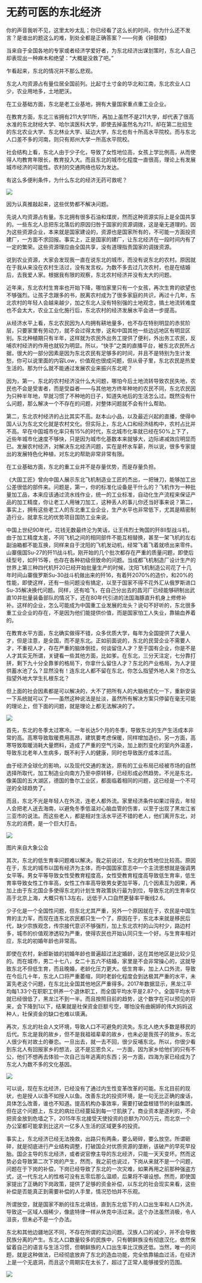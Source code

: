 # 无药可医的东北经济



你的声音我听不见，这里太吵太乱；你已经看了这么长的时间，你为什么还不发言？是谁出的题这么的难，到处全都是正确答案？——何勇《钟鼓楼》



当来自于全国各地的专家或者经济学爱好者，为东北经济出谋划策时，东北人自己却表现出一种麻木和绝望：“大概是没救了吧。”



乍看起来，东北的情况并不那么悲观。



东北人均资源占有量位居全国前列。比起寸土寸金的华北和江南，东北农业人口少，农业用地多，土地肥沃。



在工业基础方面，东北是老工业基地，拥有大量国家重点重工业企业。



在教育方面，东北三省拥有211大学11所，再加上虽然不是211大学，却代表了很高水准的东北财经大学、哈尔滨医科大学，即使去掉虽然名为211，却在第二批招生的东北农业大学、东北林业大学、延边大学，东北也有十所高水平院校。而与东北人口差不多的河南，则只有郑州大学一所高水平院校。



社会结构上看，东北人由于少子化，导致了女性地位高，女孩上学比例高，从而使得人均教育年限长，教育投入大。而且东北的城市化程度一直很高，理论上有发展城市经济的可能性。农村的交通网络也较为发达。



有这么多便利条件，为什么东北的经济无药可救呢？

![](https://img.huxiucdn.com/article/cover/201801/17/152654645311.jpg)





因为认真推敲起来，这些优势都不解决问题。



先说人均资源占有量。东北拥有很多石油和煤炭，然而这种资源实际上是全国共享的。一些东北人总把东北落后的原因归咎于国家的资源调拨，这是毫无道理的。因为这些资源企业，本来就是国家建设的，资源也是国家所有的，不可能一方面投资建厂，一方面不求回报。事实上，正是国家的建厂，让东北经济在一段时间内有了一定的繁荣。这些资源理应由全国共享，没有道理指责国家的调拨资源。



说到农业资源，大家会发现我一直在说东北的城市，而没有说东北的农村。原因就在于我从来没在农村生活过，没有发言权。为数不多去过几次农村，也是在结婚后，去我爱人家。根据我有限的观察，东北农村经济并没有太大的问题。



近年来，东北农村生育率也开始下降，哪怕家里只有一个女孩，再次生育的欲望也不够强烈。让孩子念跟多的书，脱离农村成为了很多家庭的共识，再过十几年，东北农村的年轻人会越来越少，加之东北人没有特别强的土地观念，搞土地流转难度也不会太大，农业工业化施行后，东北农村的经济发展水平会进一步提高。



从经济水平上看，东北农民因为人均拥有耕地量多，也不存在特别明显的赤贫阶层，只要家里有劳动力，就不会过得太惨，这和中国其他一些边远地区有明显区别。东北种植期只有半年，这样就为农民外出务工提供了便利，外出务工农民，反哺农村经济的作用也就较为明显。所以，“快手”之类的直播平台，被东北农民所占据，很大的一部分因素是因为东北农民有足够多的时间，并且不是特别为生计发愁，你可以说里面的内容Low，价值观也很成问题，但从骨子里，东北农民是热爱生活的。那为什么就不能通过发展农业来振兴东北呢？



因为，第一，东北的农村经济没什么大问题，哪怕今后土地流转导致农民失地，农民也不会是受害者，而是受益者——与其他地方终年种地的农民不同，东北农民因为只种半年地，早就习惯了不种地的日子，知道失地后的生活怎么过。既然没有什么问题，那么解决一个不存在的问题，对整体问题就不会有什么帮助。



第二，东北农村经济的占比其实不高。赵本山小品，以及最近兴起的直播，使得中国人认为东北文化就是农村文化。但实际上，东北人口和经济结构中，农村占比并不高。早在中国城市化率只有15%的时代，东北城市化率就已经在50%上下了，近些年城市化速度不够快，只是因为城市化基数本来就够大，边际递减效应明显而已。发展农村经济，对解决东北经济问题，实在是杯水车薪，所以说，很多专家提出的发展特色化种植，对东北的帮助非常非常有限。



在工业基础方面，东北的重工业并不是存量优势，而是存量负担。



《大国工匠》曾向中国人展示东北飞机制造业工匠的杰出，一把锉刀，能够加工出公差很低的部件来。问题是，第一，你的标准化设备是干什么的？飞机作为一种批量加工品，本来应该通过流水线作业，统一的工业标准，自动化生产流程来保证产品的加工精度，你让老工人用锉刀加工，这种丢人的事儿你还当好事来说？第二，事实上，拥有这些老工人的东北重工业企业，生产水平也非常低下，尤其是精密制造行业。就拿东北的优势项目国防工业来说。



中国上世纪90年代，花钱无数最终沦为笑话，让王伟烈士殉国的歼8II型战斗机，由于加工精度太差，不同飞机之间的相同部件不能互相替换，甚至一架飞机的左右副油箱都不能互换，同样来自于沈阳的飞机发动机，经常飞着飞着就喷出来零件。山寨俄国Su-27的歼11战斗机，刚开始的几个批次都存在严重的质量问题，即使后续型号，如歼15等，也存在各种初级但致命的问题。当成都飞机制造厂设计生产的世界上第三种四代机歼20已经开始批量生产的时候，沈阳飞机制造公司花了十几年时间山寨俄罗斯Su-30战斗机做出来的歼16，有着歼2070%的造价，和20%的性能，即使这样，还有一些问题没有搞定，以至于国家不得不花外汇从俄罗斯进口Su-35解决换代问题。同样，还有哈飞，在自己分出去的昌河厂已经能够研制出武直10并批量装备部队的情况下，还在80年代引进的法国海豚直升机身上修修补补。这样的企业，怎么可能成为中国重工业发展的龙头？说句不好听的，东北很多重工业企业的存在，不是因为他们能提供价值，而是国家怕工人失业，靠输血养着的。



在教育水平方面，东北确实做得不错，众多优质大学，每年为全国提供了大量人才，但是注意，是全国，而不是东北。正如前面说的，东北的民营企业不需要人才，不重视人才，存在严重的脑体倒挂，何谈留住人才？至于国有企业，你是不是人才其实无所谓，关键看一些其他方面，比如爹。在东北，三分天注定，七分靠打拼，剩下九十分全靠爹的格局下，你拿什么留住人才？东北的产业格局，为人才提供蓄水池了么？显然没有！连东北人都不留在东北，你怎么指望外地人来？你怎么指望外地大学生扎根东北？



但上面的社会因素都是可以解决的，大不了把所有人的大脑格式化一下，重新安装一下系统就可以了——虽然这种说法是扯淡，虽然所有解决方案只停留在毫无可能的理论上，但下面的问题，就是理论上都无法解决的了。

![](https://img.huxiucdn.com/article/cover/201801/17/171730722775.jpg)





首先，东北的冬季太过寒冷。一年长达5个月的冬季，导致东北的生产生活成本非常的高。高寒导致取暖费用高昂，建筑要考虑保暖，同样增加造价。另一方面，高寒导致取暖消耗大量燃料，造成了严重的空气污染，加上剧烈变化的室内外温差，导致东北老年人生病多，既不利于人的健康，同时也导致医疗成本过高。



由于经济全球化的影响，以及现代交通的发达，原有的工业布局已经被市场的自然选择所取代，加工制造业向南方乃至中原转移，已经形成必然趋势。不光是东北，像美国的五大湖区，德国的鲁尔工业区，都面临着相同的问题，这已经是一个不可逆的全球趋势了。



而且，东北不光是年轻人在外流，连老人都外流。家里经济条件如果过得去，年轻人会把老人送去海南，以避免冬季低温对心脑血管的伤害，以至于出现了黑龙江省三亚市的说法。而这些老人，都是相对生活水平还不错的老人，他们离开东北，对东北的消费，是一个巨大打击。

![](https://img.huxiucdn.com/article/cover/201801/17/152654322852.jpg)



图片来自大象公会



其次，东北的低生育率问题难以解决。我之前说过，东北的女性地位比较高。原因在于，东北的城市以国有经济为主体，而中国国家意志中一个主流思想就是强调男女平等。男女平等导致女性受教育程度高，女性受教育程度高导致低生育率，低生育率导致女性工作率高，女性工作率高导致男女更加平等，几个因素互为因果，再加上由于东北国企多使得东北的计划生育政策执行最为到位，导致东北的生育率仅高于北京上海，大概只有1.3左右，远低于人口自然更替率平衡线2.6。



少子化是一个全国性问题，但东北尤其严重，另外一个原因就在于，农民是中国生育的主力军，而现在连东北农民都只生一个了。原因在于，东北本来就是移民后代，缺少宗族观念，传宗接代意识不够强烈，加上东北农村的山沟村少，路边村多，城市的价值观渗透较为严重，使得农民也开始认同只生一个好。与生育率相对应，东北的初婚年龄也非常高。



即使在农村，新郎新娘的初婚年龄也普遍超过法定婚龄，这在其他地区是比较少见的。而在城市，男二十七八，女二十五六不结婚，家里是不会非常操心的，这就导致东北不但低生育，而且晚婚，老龄化压力更大。低生育率，加上人口外流，导致在今后几十年，东北人口将严重萎缩，同时老龄化程度会到达极其严重的水平，未富先老这个问题，在东北比全国其他地区严重得多。2017年数据显示，黑龙江平均每1.33个在职职工供养一个退休职工，而全国平均水平是2.87个。全国平均水平就已经很低了，黑龙江不到一半。而且按照目前的趋势，这个数字在可以预见的将来，会下降到1以下，结果就是社保资金巨额亏空，哪怕没有曲婉婷的伟大妈妈这种人，社保资金的缺口也难以填满。



再次，东北的社会人文环境，导致人口不可避免的流失。东北人绝大多数是移民的后代。东北是我的故乡，但不是我祖祖辈辈的故乡，也未必是我孩子的故乡。东北人很少有对故土的眷恋。一旦出去，就一去不回，很少反哺东北。所以，你很少看到东北人有回报家乡的想法，这不是忘恩负义，一方面，因为家乡给他们的只有不公，他们不想再去体验一次自己当年逃离的东西；另一方面，四海为家已经成为了东北人为数不多的文化基因。

![](https://img.huxiucdn.com/article/cover/201801/17/152654876183.png)





可以说，现在东北经济，已经没有了通过内生性变革改革的可能。东北目前的现状，也是授人以渔不如授人以鱼。改善东北的投资环境，是一句无比正确的废话，具体怎么改善，谁也不知道。提高机构办事效率，需要打破盘根错节的利益集团，但在这个问题上，东北的病灶已经蔓延到每一寸肌肤了。商业资本是逐利的，不会把资金放到危墙之下，2015年东北接受天使投资的总额为700万元，而北京一个办公室都可能拿到比这片一亿多人生活的区域更多的投资。



事实上，东北经济已经无法挽救，出路只有两条，要么砸碎，要么放空。所谓砸碎，就是彻底进行产业结构调整，打破国企对优质资源的垄断，该破产的早死早投胎。国企主导的东北经济，或者说官僚主导的东北经济，只能一天天变坏。然而这势必会导致第二次下岗的产生，然而，我之前也说过，下岗从来就不是一个问题，问题在于下岗的补偿，下岗已经导致了东北的一次灾难，如果再用之前那种强盗方式，这一代东北人的性格可没有五零后那么温顺，后果将不堪设想。然而，即使国家提出了正确的下岗政策，提供了足够的资金补偿，以东北的社会现实来看，这些补偿是否能真正到需要补偿的人手里，情况恐怕并不乐观。



所谓放空，就是国家不断的往东北填钱，直到东北低下的人口出生率和人口外流，导致这一区域人烟稀少，像底特律一样从休克中活过来。这个办法虽然消极，令人沮丧，但未必不是一个办法。



东北和其他边疆地区不同，不存在所谓的实边问题。汉族人口的减少，并不会导致民族分离的产生。东北人口数量较多的民族中，只有朝鲜族没有彻底汉化，依然保留着自己的语言与生活习惯，但朝鲜族的人口出生率比汉族还低。当然，唯一的问题，就是这种做法，已经彻底放弃了东北的造血功能，完全依靠输血过活，在经济上是一个无底洞，而且这个周期实在太长了，超过了正常人能够接受的范围。

![](https://img.huxiucdn.com/article/cover/201801/17/152654514967.jpg)




